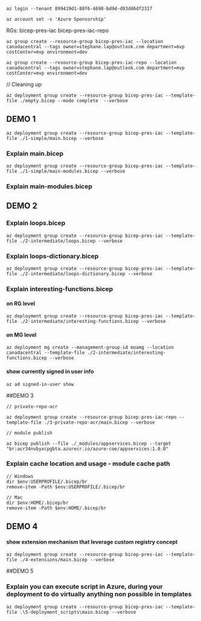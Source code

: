 ```
az login --tenant 899419d1-88f6-4690-bd9d-d93dd6df2317

az account set -s 'Azure Sponsorship'
```

RGs:
bicep-pres-iac
bicep-pres-iac-repo
```
az group create --resource-group bicep-pres-iac --location canadacentral --tags owner=stephane.lap@outlook.com department=mvp costCenter=mvp environment=dev

az group create --resource-group bicep-pres-iac-repo --location canadacentral --tags owner=stephane.lap@outlook.com department=mvp costCenter=mvp environment=dev
```

// Cleaning up
```
az deployment group create --resource-group bicep-pres-iac --template-file ./empty.bicep --mode complete  --verbose
````

## DEMO 1
```
az deployment group create --resource-group bicep-pres-iac --template-file ./1-simple/main.bicep --verbose
```
### Explain main.bicep

```
az deployment group create --resource-group bicep-pres-iac --template-file ./1-simple/main-modules.bicep --verbose
```
### Explain main-modules.bicep

## DEMO 2
### Explain loops.bicep
```
az deployment group create --resource-group bicep-pres-iac --template-file ./2-intermediate/loops.bicep --verbose
```
### Explain loops-dictionary.bicep
```
az deployment group create --resource-group bicep-pres-iac --template-file ./2-intermediate/loops-dictionary.bicep --verbose
```
### Explain interesting-functions.bicep

#### on RG level
```
az deployment group create --resource-group bicep-pres-iac --template-file ./2-intermediate/interesting-functions.bicep --verbose
```
#### on MG level
```
az deployment mg create --management-group-id moamg --location canadacentral --template-file ./2-intermediate/interesting-functions.bicep --verbose
```
#### show currently signed in user info
```
az ad signed-in-user show
```

##DEMO 3
```
// private-repo-acr

az deployment group create --resource-group bicep-pres-iac-repo --template-file ./3-private-repo-acr/main.bicep --verbose

// module publish

az bicep publish --file ./_modules/appservices.bicep --target "br:acr34nvbyxcpgbta.azurecr.io/azure-coe/appservices:1.0.0"
```

### Explain cache location and usage - module cache path
```
// Windows
dir $env:USERPROFILE/.bicep/br
remove-item -Path $env:USERPROFILE/.bicep/br

// Mac
dir $env:HOME/.bicep/br
remove-item -Path $env:HOME/.bicep/br

```

## DEMO 4

#### show extension mechanism that leverage custom registry concept
```
az deployment group create --resource-group bicep-pres-iac --template-file ./4-extensions/main.bicep --verbose
```


##DEMO 5

### Explain you can execute script in Azure, during your deployment to do virtually anything non possible in templates

```
az deployment group create --resource-group bicep-pres-iac --template-file .\5-deployment_scripts\main.bicep --verbose
```
